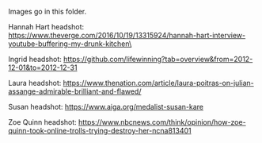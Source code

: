 
Images go in this folder.

Hannah Hart headshot: https://www.theverge.com/2016/10/19/13315924/hannah-hart-interview-youtube-buffering-my-drunk-kitchen\

Ingrid headshot: https://github.com/lifewinning?tab=overview&from=2012-12-01&to=2012-12-31

Laura headshot: https://www.thenation.com/article/laura-poitras-on-julian-assange-admirable-brilliant-and-flawed/

Susan headshot: https://www.aiga.org/medalist-susan-kare

Zoe Quinn headshot: https://www.nbcnews.com/think/opinion/how-zoe-quinn-took-online-trolls-trying-destroy-her-ncna813401
